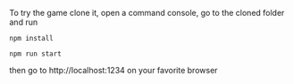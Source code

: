 To try the game clone it, open a command console, go to the cloned folder and run
```
npm install
```
```
npm run start
```
then go to http://localhost:1234 on your favorite browser
